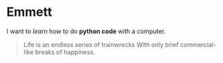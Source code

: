  # Emmett 
I want to *learn* how to do **python code** with a computer.
> Life is an endless series of trainwrecks
> With only brief commercial-like breaks of happiness.
